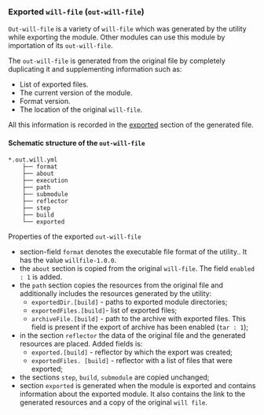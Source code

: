 ### Exported <code>will-file</code> (<code>out-will-file</code>)

<code>Out-will-file</code> is a variety of <code>will-file</code> which was generated by the utility while exporting the module. Other modules can use this module by importation of its <code>out-will-file</code>.

The `out-will-file` is generated from the original file by completely duplicating it and supplementing information such as:
- List of exported files.
- The current version of the module.
- Format version.
- The location of the original `will-file`.

All this information is recorded in the [exported](SectionExported.md) section of the generated file.

#### Schematic structure of the `out-will-file`  

```
*.out.will.yml
    ├── format
    ├── about
    ├── execution
    ├── path
    ├── submodule
    ├── reflector
    ├── step
    ├── build
    └── exported

```
Properties of the exported `out-will-file`
- section-field `format` denotes the executable file format of the utility.. It has the value `willfile-1.0.0`.
- the `about` section is copied from the original `will-file`. The field  `enabled : 1` is added.
- the `path` section copies the resources from the original file and additionally includes the resources generated by the utility:
  - `exportedDir.[build]` - paths to exported module directories;  
  - `exportedFiles.[build]`- list of exported files;
  - `archiveFile.[build]` -  path to the archive with exported files. This field is present if the export of archive has been enabled (`tar : 1`);
- in the section `reflector` the data of the original file and the generated resources are placed. Added fields is:
  - `exported.[build]` - reflector by which the export was created;
  - `exportedFiles. [build]` - reflector with a list of files that were exported;
- the sections `step`, `build`, `submodule` are copied unchanged;
- section `exported`  is generated when the module is exported and contains information about the exported module. It also contains the link to the generated resources and a copy of the original `will file`.
